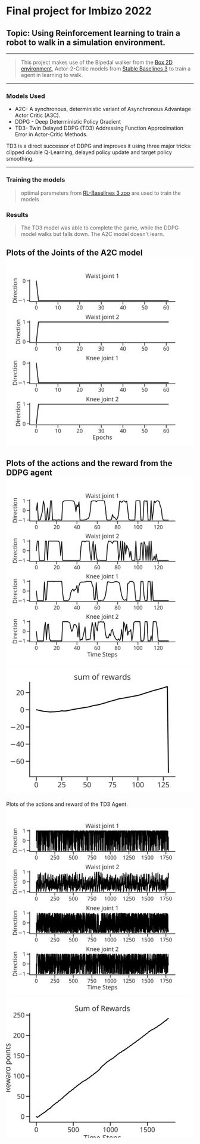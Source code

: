 # Final project for Imbizo 2022
## Topic: Using Reinforcement learning to train a robot to walk in a simulation environment.
---
> This project makes use of the Bipedal walker from the [Box 2D environment](https://www.gymlibrary.dev/environments/box2d/), Actor-2-Critic models from [Stable Baselines 3](https://stable-baselines3.readthedocs.io/) to train a agent in learning to walk.

--- 
### Models Used
- A2C- A synchronous, deterministic variant of Asynchronous Advantage Actor Critic (A3C).
- DDPG - Deep Deterministic Policy Gradient 
- TD3- Twin Delayed DDPG (TD3) Addressing Function Approximation Error in Actor-Critic Methods.

TD3 is a direct successor of DDPG and improves it using three major tricks: clipped double Q-Learning, delayed policy update and target policy smoothing. 

---
### Training the models
> optimal parameters from [RL-Baselines 3 zoo](https://github.com/DLR-RM/rl-baselines3-zoo) are used to train the models 

### Results
> The TD3 model was able to complete the game, while the DDPG model walks but falls down. The A2C model doesn't learn.

Plots of the Joints of the A2C model
![A2C Model joints](plots/A2C-fails.svg)
---
Plots of the actions and the reward from the DDPG agent
![DDPG actions](plots/ddpg-actions.svg)
![DDPG sum](plots/rewards_ddpg_sum.svg)
---
Plots of the actions and reward of the TD3 Agent.
![TD3 actions](plots/td3-actions-final.svg)
![TD3 rewards](plots/td3-final-sums.svg)



